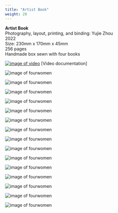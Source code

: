 ```yaml
---
title: "Artist Book"
weight: 20
---
```

 **Artist Book**        
 Photography, layout, printing, and binding: Yujie Zhou       
 2022          
 Size: 230mm x 170mm x 45mm       
 256 pages     
 Handmade box sewn with four books      

[![image of video](/images/book1.jpg)](https://youtu.be/-bvTSii_m6Y)
[Video documentation]


![image of fourwomen](/images/book2.jpg)

![image of fourwomen](/images/book3.jpg)

![image of fourwomen](/images/book4.jpg)

![image of fourwomen](/images/book5.jpg)

![image of fourwomen](/images/book6.jpg)

![image of fourwomen](/images/book7.jpg)

![image of fourwomen](/images/book8.jpg)

![image of fourwomen](/images/book9.jpg)

![image of fourwomen](/images/book10.jpg)

![image of fourwomen](/images/book11.jpg)

![image of fourwomen](/images/book12.jpg)

![image of fourwomen](/images/book13.jpg)

![image of fourwomen](/images/book14.jpg)

![image of fourwomen](/images/book15.jpg)

![image of fourwomen](/images/book16.jpg)


